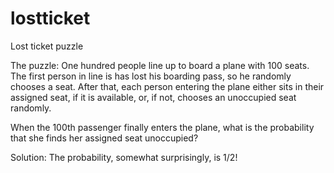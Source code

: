 # lostticket
Lost ticket puzzle

The puzzle:
One hundred people line up to board a plane with 100 seats. The first person in line is has lost his boarding pass, so he randomly chooses a seat. After that, each person entering the plane either sits in their assigned seat, if it is available, or, if not, chooses an unoccupied seat randomly.

When the 100th passenger finally enters the plane, what is the probability that she finds her assigned seat unoccupied?

Solution:
The probability, somewhat surprisingly, is 1/2!
